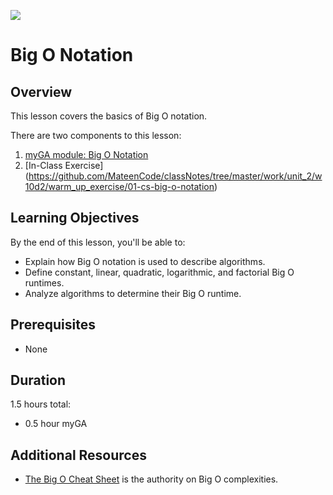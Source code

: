 ![](https://ga-dash.s3.amazonaws.com/production/assets/logo-9f88ae6c9c3871690e33280fcf557f33.png) 

# Big O Notation

## Overview
This lesson covers the basics of Big O notation.

There are two components to this lesson:
1. [myGA module: Big O Notation](https://my.generalassemb.ly/activities/511)
2. [In-Class Exercise] (https://github.com/MateenCode/classNotes/tree/master/work/unit_2/w10d2/warm_up_exercise/01-cs-big-o-notation)

## Learning Objectives
By the end of this lesson, you'll be able to:
- Explain how Big O notation is used to describe algorithms.
- Define constant, linear, quadratic, logarithmic, and factorial Big O runtimes.
- Analyze algorithms to determine their Big O runtime.

## Prerequisites
* None

## Duration
1.5 hours total:
* 0.5 hour myGA

## Additional Resources
- [The Big O Cheat Sheet](http://bigocheatsheet.com/) is the authority on Big O complexities.
